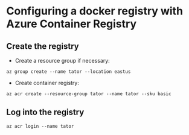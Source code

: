 # Configuring a docker registry with Azure Container Registry

## Create the registry

* Create a resource group if necessary:

```
az group create --name tator --location eastus
```

* Create container registry:

```
az acr create --resource-group tator --name tator --sku basic
```

## Log into the registry

```
az acr login --name tator
```

